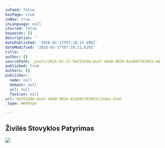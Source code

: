 ```yaml
---
inFeed: false
hasPage: true
inNav: true
inLanguage: null
starred: false
keywords: []
description: ''
datePublished: '2016-02-17T07:10:14.496Z'
dateModified: '2016-02-17T07:10:11.629Z'
title: ''
author: []
sourcePath: _posts/2016-02-17-0e253346-8cef-46d8-9034-82a892793943.md
published: true
authors: []
publisher:
  name: null
  domain: null
  url: null
  favicon: null
url: 0e253346-8cef-46d8-9034-82a892793943/index.html
_type: WebPage

---
```

## Živilės Stovyklos Patyrimas
![](https://s3-us-west-2.amazonaws.com/the-grid-img/p/c83cefe443f62b0cc8f82501466e29e93d86f458.jpg)